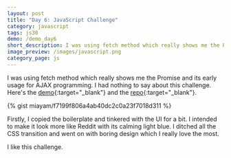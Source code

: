 ```yaml
---
layout: post
title: "Day 6: JavaScript Challenge"
category: javascript
tags: js30
demo: /demo_day6
short_description: I was using fetch method which really shows me the Promise and its early usage for AJAX programming.
image_preview: /images/javascript.png
category_page: js
---
```


I was using fetch method which really shows me the Promise and its early usage for AJAX
programming. I had nothing to say about this challenge. Here's the [demo](/demo_day6){:target="_blank"}
and the [repo](https://github.com/miayam/js30){:target="_blank"}.

{% gist miayam/f7199f806a4ab40dc2c0a23f7018d311 %}

Firstly, I copied the boilerplate and tinkered with the UI for a bit. I intended to make it look more
like Reddit with its calming light blue. I ditched all the CSS transition and went on with boring
design which I really love the most.

I like this challenge.
